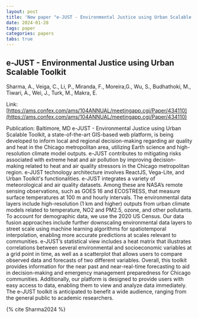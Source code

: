 ```yaml
---
layout: post
title: 'New paper "e-JUST - Environmental Justice using Urban Scalable Toolkit"'
date: 2024-01-28
tags: paper
categories: papers
tabs: true
---
```


## e-JUST - Environmental Justice using Urban Scalable Toolkit
Sharma, A., Veiga, C., Li, P., Miranda, F., Moreira,G., Wu, S., Budhathoki, M., Tiwari, A., Wei, J., Turk, M., Makra, E.

Link: [https://ams.confex.com/ams/104ANNUAL/meetingapp.cgi/Paper/434110](https://ams.confex.com/ams/104ANNUAL/meetingapp.cgi/Paper/434110)

Publication: Baltimore, MD
e-JUST - Environmental Justice using Urban Scalable Toolkit, a state-of-the-art GIS-based web platform, is being developed to inform local and regional decision-making regarding air quality and heat in the Chicago metropolitan area, utilizing Earth science and high-resolution climate model outputs. e-JUST contributes to mitigating risks associated with extreme heat and air pollution by improving decision-making related to heat and air quality stressors in the Chicago metropolitan region. e-JUST technology architecture involves ReactJS, Vega-Lite, and Urban Toolkit's functionalities. e-JUST integrates a variety of meteorological and air quality datasets. Among these are NASA&rsquo;s remote sensing observations, such as GOES 16 and ECOSTRESS, that measure surface temperatures at 100 m and hourly intervals. The environmental data layers include high-resolution (1 km and higher) outputs from urban climate models related to temperature, NO2 and PM2.5, ozone, and other pollutants. To account for demographic data, we use the 2020 US Census. Our data fusion approaches include further downscaling environmental data layers to street scale using machine learning algorithms for spatiotemporal interpolation, enabling more accurate predictions at scales relevant to communities. e-JUST&rsquo;s statistical view includes a heat matrix that illustrates correlations between several environmental and socioeconomic variables at a grid point in time, as well as a scatterplot that allows users to compare observed data and forecasts of two different variables. Overall, this toolkit provides information for the near past and near-real-time forecasting to aid in decision-making and emergency management preparedness for Chicago communities. Additionally, our platform is designed to provide users with easy access to data, enabling them to view and analyze data immediately. The e-JUST toolkit is anticipated to benefit a wide audience, ranging from the general public to academic researchers.

{% cite Sharma2024 %}
